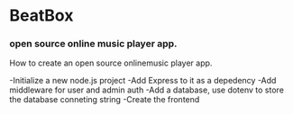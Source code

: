 # BeatBox 

### open source online music player app.

How to create an open source onlinemusic player app.

-Initialize  a new node.js project
-Add Express to it as a depedency
-Add middleware for user and admin auth
-Add a database, use dotenv to store the database conneting string
-Create the frontend
